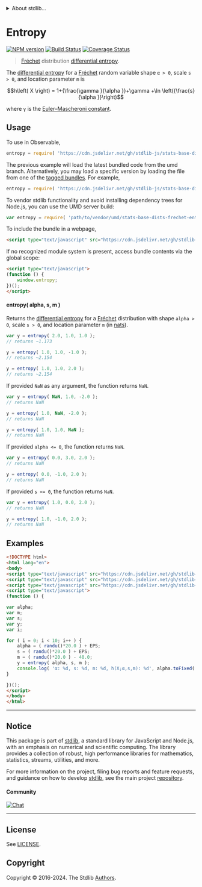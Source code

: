 <!--

@license Apache-2.0

Copyright (c) 2018 The Stdlib Authors.

Licensed under the Apache License, Version 2.0 (the "License");
you may not use this file except in compliance with the License.
You may obtain a copy of the License at

   http://www.apache.org/licenses/LICENSE-2.0

Unless required by applicable law or agreed to in writing, software
distributed under the License is distributed on an "AS IS" BASIS,
WITHOUT WARRANTIES OR CONDITIONS OF ANY KIND, either express or implied.
See the License for the specific language governing permissions and
limitations under the License.

-->


<details>
  <summary>
    About stdlib...
  </summary>
  <p>We believe in a future in which the web is a preferred environment for numerical computation. To help realize this future, we've built stdlib. stdlib is a standard library, with an emphasis on numerical and scientific computation, written in JavaScript (and C) for execution in browsers and in Node.js.</p>
  <p>The library is fully decomposable, being architected in such a way that you can swap out and mix and match APIs and functionality to cater to your exact preferences and use cases.</p>
  <p>When you use stdlib, you can be absolutely certain that you are using the most thorough, rigorous, well-written, studied, documented, tested, measured, and high-quality code out there.</p>
  <p>To join us in bringing numerical computing to the web, get started by checking us out on <a href="https://github.com/stdlib-js/stdlib">GitHub</a>, and please consider <a href="https://opencollective.com/stdlib">financially supporting stdlib</a>. We greatly appreciate your continued support!</p>
</details>

# Entropy

[![NPM version][npm-image]][npm-url] [![Build Status][test-image]][test-url] [![Coverage Status][coverage-image]][coverage-url] <!-- [![dependencies][dependencies-image]][dependencies-url] -->

> [Fréchet][frechet-distribution] distribution [differential entropy][entropy].

<!-- Section to include introductory text. Make sure to keep an empty line after the intro `section` element and another before the `/section` close. -->

<section class="intro">

The [differential entropy][entropy] for a [Fréchet][frechet-distribution] random variable shape `α > 0`, scale `s > 0`, and location parameter `m` is

<!-- <equation class="equation" label="eq:frechet_entropy" align="center" raw="h\left( X \right) = 1+{\frac{\gamma }{\alpha }}+\gamma +\ln \left({\frac{s}{\alpha }}\right)" alt="Differential entropy for a Fréchet distribution."> -->

```math
h\left( X \right) = 1+{\frac{\gamma }{\alpha }}+\gamma +\ln \left({\frac{s}{\alpha }}\right)
```

<!-- <div class="equation" align="center" data-raw-text="h\left( X \right) = 1+{\frac{\gamma }{\alpha }}+\gamma +\ln \left({\frac{s}{\alpha }}\right)" data-equation="eq:frechet_entropy">
    <img src="https://cdn.jsdelivr.net/gh/stdlib-js/stdlib@51534079fef45e990850102147e8945fb023d1d0/lib/node_modules/@stdlib/stats/base/dists/frechet/entropy/docs/img/equation_frechet_entropy.svg" alt="Differential entropy for a Fréchet distribution.">
    <br>
</div> -->

<!-- </equation> -->

where `γ` is the [Euler–Mascheroni constant][euler-mascheroni].

</section>

<!-- /.intro -->

<!-- Package usage documentation. -->



<section class="usage">

## Usage

To use in Observable,

```javascript
entropy = require( 'https://cdn.jsdelivr.net/gh/stdlib-js/stats-base-dists-frechet-entropy@umd/browser.js' )
```
The previous example will load the latest bundled code from the umd branch. Alternatively, you may load a specific version by loading the file from one of the [tagged bundles](https://github.com/stdlib-js/stats-base-dists-frechet-entropy/tags). For example,

```javascript
entropy = require( 'https://cdn.jsdelivr.net/gh/stdlib-js/stats-base-dists-frechet-entropy@v0.2.2-umd/browser.js' )
```

To vendor stdlib functionality and avoid installing dependency trees for Node.js, you can use the UMD server build:

```javascript
var entropy = require( 'path/to/vendor/umd/stats-base-dists-frechet-entropy/index.js' )
```

To include the bundle in a webpage,

```html
<script type="text/javascript" src="https://cdn.jsdelivr.net/gh/stdlib-js/stats-base-dists-frechet-entropy@umd/browser.js"></script>
```

If no recognized module system is present, access bundle contents via the global scope:

```html
<script type="text/javascript">
(function () {
    window.entropy;
})();
</script>
```

#### entropy( alpha, s, m )

Returns the [differential entropy][entropy] for a [Fréchet][frechet-distribution] distribution with shape `alpha > 0`, scale `s > 0`, and location parameter `m` (in [nats][nats]).

```javascript
var y = entropy( 2.0, 1.0, 1.0 );
// returns ~1.173

y = entropy( 1.0, 1.0, -1.0 );
// returns ~2.154

y = entropy( 1.0, 1.0, 2.0 );
// returns ~2.154
```

If provided `NaN` as any argument, the function returns `NaN`.

```javascript
var y = entropy( NaN, 1.0, -2.0 );
// returns NaN

y = entropy( 1.0, NaN, -2.0 );
// returns NaN

y = entropy( 1.0, 1.0, NaN );
// returns NaN
```

If provided `alpha <= 0`, the function returns `NaN`.

```javascript
var y = entropy( 0.0, 3.0, 2.0 );
// returns NaN

y = entropy( 0.0, -1.0, 2.0 );
// returns NaN
```

If provided `s <= 0`, the function returns `NaN`.

```javascript
var y = entropy( 1.0, 0.0, 2.0 );
// returns NaN

y = entropy( 1.0, -1.0, 2.0 );
// returns NaN
```

</section>

<!-- /.usage -->

<!-- Package usage notes. Make sure to keep an empty line after the `section` element and another before the `/section` close. -->

<section class="notes">

</section>

<!-- /.notes -->

<!-- Package usage examples. -->

<section class="examples">

## Examples

<!-- eslint no-undef: "error" -->

```html
<!DOCTYPE html>
<html lang="en">
<body>
<script type="text/javascript" src="https://cdn.jsdelivr.net/gh/stdlib-js/random-base-randu@umd/browser.js"></script>
<script type="text/javascript" src="https://cdn.jsdelivr.net/gh/stdlib-js/constants-float64-eps@umd/browser.js"></script>
<script type="text/javascript" src="https://cdn.jsdelivr.net/gh/stdlib-js/stats-base-dists-frechet-entropy@umd/browser.js"></script>
<script type="text/javascript">
(function () {

var alpha;
var m;
var s;
var y;
var i;

for ( i = 0; i < 10; i++ ) {
    alpha = ( randu()*20.0 ) + EPS;
    s = ( randu()*20.0 ) + EPS;
    m = ( randu()*20.0 ) - 40.0;
    y = entropy( alpha, s, m );
    console.log( 'α: %d, s: %d, m: %d, h(X;α,s,m): %d', alpha.toFixed( 4 ), s.toFixed( 4 ), m.toFixed( 4 ), y.toFixed( 4 ) );
}

})();
</script>
</body>
</html>
```

</section>

<!-- /.examples -->

<!-- Section to include cited references. If references are included, add a horizontal rule *before* the section. Make sure to keep an empty line after the `section` element and another before the `/section` close. -->

<section class="references">

</section>

<!-- /.references -->

<!-- Section for related `stdlib` packages. Do not manually edit this section, as it is automatically populated. -->

<section class="related">

</section>

<!-- /.related -->

<!-- Section for all links. Make sure to keep an empty line after the `section` element and another before the `/section` close. -->


<section class="main-repo" >

* * *

## Notice

This package is part of [stdlib][stdlib], a standard library for JavaScript and Node.js, with an emphasis on numerical and scientific computing. The library provides a collection of robust, high performance libraries for mathematics, statistics, streams, utilities, and more.

For more information on the project, filing bug reports and feature requests, and guidance on how to develop [stdlib][stdlib], see the main project [repository][stdlib].

#### Community

[![Chat][chat-image]][chat-url]

---

## License

See [LICENSE][stdlib-license].


## Copyright

Copyright &copy; 2016-2024. The Stdlib [Authors][stdlib-authors].

</section>

<!-- /.stdlib -->

<!-- Section for all links. Make sure to keep an empty line after the `section` element and another before the `/section` close. -->

<section class="links">

[npm-image]: http://img.shields.io/npm/v/@stdlib/stats-base-dists-frechet-entropy.svg
[npm-url]: https://npmjs.org/package/@stdlib/stats-base-dists-frechet-entropy

[test-image]: https://github.com/stdlib-js/stats-base-dists-frechet-entropy/actions/workflows/test.yml/badge.svg?branch=v0.2.2
[test-url]: https://github.com/stdlib-js/stats-base-dists-frechet-entropy/actions/workflows/test.yml?query=branch:v0.2.2

[coverage-image]: https://img.shields.io/codecov/c/github/stdlib-js/stats-base-dists-frechet-entropy/main.svg
[coverage-url]: https://codecov.io/github/stdlib-js/stats-base-dists-frechet-entropy?branch=main

<!--

[dependencies-image]: https://img.shields.io/david/stdlib-js/stats-base-dists-frechet-entropy.svg
[dependencies-url]: https://david-dm.org/stdlib-js/stats-base-dists-frechet-entropy/main

-->

[chat-image]: https://img.shields.io/gitter/room/stdlib-js/stdlib.svg
[chat-url]: https://app.gitter.im/#/room/#stdlib-js_stdlib:gitter.im

[stdlib]: https://github.com/stdlib-js/stdlib

[stdlib-authors]: https://github.com/stdlib-js/stdlib/graphs/contributors

[umd]: https://github.com/umdjs/umd
[es-module]: https://developer.mozilla.org/en-US/docs/Web/JavaScript/Guide/Modules

[deno-url]: https://github.com/stdlib-js/stats-base-dists-frechet-entropy/tree/deno
[deno-readme]: https://github.com/stdlib-js/stats-base-dists-frechet-entropy/blob/deno/README.md
[umd-url]: https://github.com/stdlib-js/stats-base-dists-frechet-entropy/tree/umd
[umd-readme]: https://github.com/stdlib-js/stats-base-dists-frechet-entropy/blob/umd/README.md
[esm-url]: https://github.com/stdlib-js/stats-base-dists-frechet-entropy/tree/esm
[esm-readme]: https://github.com/stdlib-js/stats-base-dists-frechet-entropy/blob/esm/README.md
[branches-url]: https://github.com/stdlib-js/stats-base-dists-frechet-entropy/blob/main/branches.md

[stdlib-license]: https://raw.githubusercontent.com/stdlib-js/stats-base-dists-frechet-entropy/main/LICENSE

[euler-mascheroni]: https://en.wikipedia.org/wiki/Euler%E2%80%93Mascheroni_constant

[frechet-distribution]: https://en.wikipedia.org/wiki/Fr%C3%A9chet_distribution

[entropy]: https://en.wikipedia.org/wiki/Entropy_%28information_theory%29

[nats]: https://en.wikipedia.org/wiki/Nat_%28unit%29

</section>

<!-- /.links -->

